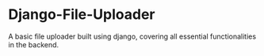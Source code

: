 Django-File-Uploader
====================

A basic file uploader built using django, covering all essential functionalities in the backend. 
